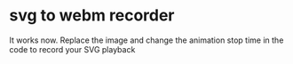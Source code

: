 # svg to webm recorder

It works now.
Replace the image and change the animation stop time in the code to record your SVG playback

